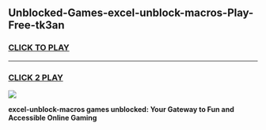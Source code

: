 
## Unblocked-Games-excel-unblock-macros-Play-Free-tk3an
<h3>
<a href="https://premium76.site?title=excel-unblock-macros&ref=21A">CLICK TO PLAY</a></h3>
<hr>

<h3>
<a href="https://premium76.site?title=excel-unblock-macros&ref=21A">CLICK 2 PLAY</a>
  
</h3>

<a href="https://premium76.site?title=excel-unblock-macros&ref=21A"><img src="https://clearcache.store/games.png"></a>


**excel-unblock-macros games unblocked: Your Gateway to Fun and Accessible Online Gaming**
